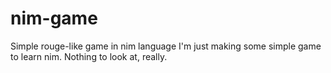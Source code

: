 # nim-game
Simple rouge-like game in nim language
I'm just making some simple game to learn nim. Nothing to look at, really.

